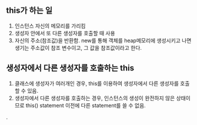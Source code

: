 this가 하는 일
------------------
1. 인스턴스 자신의 메모리를 가리킴
2. 생성자 안에서 또 다른 생성자를 호출할 때 사용
3. 자신의 주소(참조값)을 반환함.
new를 통해 객체를 heap메모리에 생성시키고 나면 생기는 주소값이 참조 변수이고, 그 값을 참조값이라고 한다.  


생성자에서 다른 생성자를 호출하는 this
-----------------------
1. 클래스에 생성자가 여러개인 경우, this를 이용하여 생성자에서 다른 생성자를 호출할 수 있음.
2. 생성자에서 다른 생성자를 호출하는 경우, 인스턴스의 생성이 완전하지 않은 상태이므로 this() statement
이전에 다른 statement를 쓸 수 없음.

.